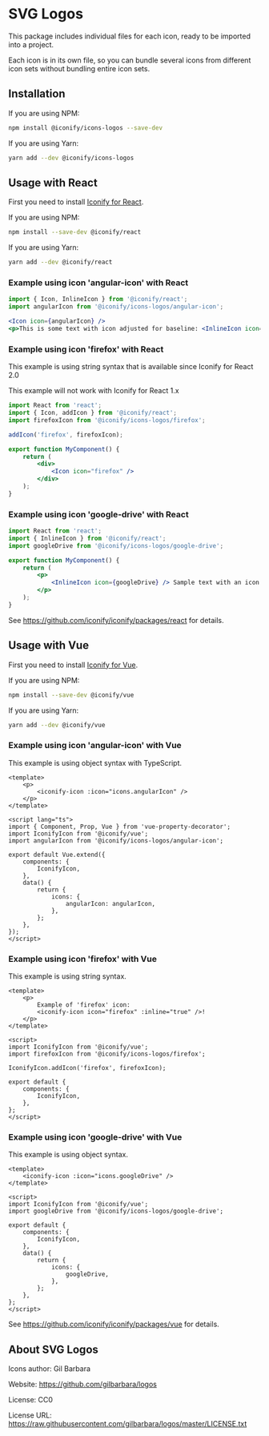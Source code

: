 # SVG Logos

This package includes individual files for each icon, ready to be imported into a project.

Each icon is in its own file, so you can bundle several icons from different icon sets without bundling entire icon sets.

## Installation

If you are using NPM:

```bash
npm install @iconify/icons-logos --save-dev
```

If you are using Yarn:

```bash
yarn add --dev @iconify/icons-logos
```

## Usage with React

First you need to install [Iconify for React](https://github.com/iconify/iconify/packages/react).

If you are using NPM:

```bash
npm install --save-dev @iconify/react
```

If you are using Yarn:

```bash
yarn add --dev @iconify/react
```

### Example using icon 'angular-icon' with React

```js
import { Icon, InlineIcon } from '@iconify/react';
import angularIcon from '@iconify/icons-logos/angular-icon';
```

```jsx
<Icon icon={angularIcon} />
<p>This is some text with icon adjusted for baseline: <InlineIcon icon={angularIcon} /></p>
```

### Example using icon 'firefox' with React

This example is using string syntax that is available since Iconify for React 2.0

This example will not work with Iconify for React 1.x

```jsx
import React from 'react';
import { Icon, addIcon } from '@iconify/react';
import firefoxIcon from '@iconify/icons-logos/firefox';

addIcon('firefox', firefoxIcon);

export function MyComponent() {
	return (
		<div>
			<Icon icon="firefox" />
		</div>
	);
}
```

### Example using icon 'google-drive' with React

```jsx
import React from 'react';
import { InlineIcon } from '@iconify/react';
import googleDrive from '@iconify/icons-logos/google-drive';

export function MyComponent() {
	return (
		<p>
			<InlineIcon icon={googleDrive} /> Sample text with an icon.
		</p>
	);
}
```

See https://github.com/iconify/iconify/packages/react for details.

## Usage with Vue

First you need to install [Iconify for Vue](https://github.com/iconify/iconify/packages/vue).

If you are using NPM:

```bash
npm install --save-dev @iconify/vue
```

If you are using Yarn:

```bash
yarn add --dev @iconify/vue
```

### Example using icon 'angular-icon' with Vue

This example is using object syntax with TypeScript.

```vue
<template>
	<p>
		<iconify-icon :icon="icons.angularIcon" />
	</p>
</template>

<script lang="ts">
import { Component, Prop, Vue } from 'vue-property-decorator';
import IconifyIcon from '@iconify/vue';
import angularIcon from '@iconify/icons-logos/angular-icon';

export default Vue.extend({
	components: {
		IconifyIcon,
	},
	data() {
		return {
			icons: {
				angularIcon: angularIcon,
			},
		};
	},
});
</script>
```

### Example using icon 'firefox' with Vue

This example is using string syntax.

```vue
<template>
	<p>
		Example of 'firefox' icon:
		<iconify-icon icon="firefox" :inline="true" />!
	</p>
</template>

<script>
import IconifyIcon from '@iconify/vue';
import firefoxIcon from '@iconify/icons-logos/firefox';

IconifyIcon.addIcon('firefox', firefoxIcon);

export default {
	components: {
		IconifyIcon,
	},
};
</script>
```

### Example using icon 'google-drive' with Vue

This example is using object syntax.

```vue
<template>
	<iconify-icon :icon="icons.googleDrive" />
</template>

<script>
import IconifyIcon from '@iconify/vue';
import googleDrive from '@iconify/icons-logos/google-drive';

export default {
	components: {
		IconifyIcon,
	},
	data() {
		return {
			icons: {
				googleDrive,
			},
		};
	},
};
</script>
```

See https://github.com/iconify/iconify/packages/vue for details.

## About SVG Logos

Icons author: Gil Barbara

Website: https://github.com/gilbarbara/logos

License: CC0

License URL: https://raw.githubusercontent.com/gilbarbara/logos/master/LICENSE.txt

